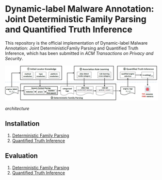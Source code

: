# Dynamic-label Malware Annotation: Joint Deterministic Family Parsing and Quantified Truth Inference

This repository is the official implementation of Dynamic-label Malware Annotation: Joint DeterministicFamily Parsing and Quantified Truth Inference, which has been submitted in *ACM Transactions on Privacy and Security*.

![architecture](architecture.png)

*architecture*

## Installation
1. [Deterministic Family Parsing](dfparser/README.md)
2. [Quantified Truth Inference](qvote/README.md)

## Evaluation
1. [Deterministic Family Parsing](dfparser/README.md)
2. [Quantified Truth Inference](qvote/README.md)